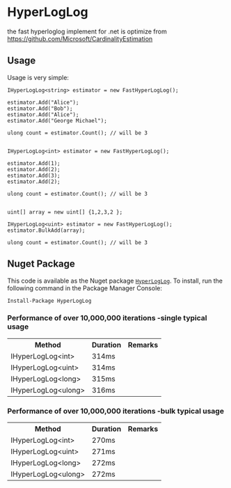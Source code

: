 # HyperLogLog
the fast hyperloglog implement for .net 
is optimize from https://github.com/Microsoft/CardinalityEstimation

## Usage
Usage is very simple:
```
IHyperLogLog<string> estimator = new FastHyperLogLog();

estimator.Add("Alice");
estimator.Add("Bob");
estimator.Add("Alice");
estimator.Add("George Michael");

ulong count = estimator.Count(); // will be 3


IHyperLogLog<int> estimator = new FastHyperLogLog();

estimator.Add(1);
estimator.Add(2);
estimator.Add(3);
estimator.Add(2);

ulong count = estimator.Count(); // will be 3


uint[] array = new uint[] {1,2,3,2 };

IHyperLogLog<uint> estimator = new FastHyperLogLog();
estimator.BulkAdd(array);

ulong count = estimator.Count(); // will be 3
```

## Nuget Package
This code is available as the Nuget package [`HyperLogLog`](https://www.nuget.org/packages/HyperLogLog/).  To install, run the following command in the Package Manager Console:

```
Install-Package HyperLogLog
```
### Performance of over 10,000,000 iterations -single typical usage

<table>
	<tr>
		<th>Method</th>
		<th>Duration</th>		
		<th>Remarks</th>
	</tr>
	<tr>
		<td>IHyperLogLog&lt;int&gt;</td>
		<td>314ms</td>
		<td></td>
	</tr>
	<tr>
		<td>IHyperLogLog&lt;uint&gt;</td>
		<td>314ms</td>
		<td>&nbsp;</td>
	</tr>
	<tr>
		<td>IHyperLogLog&lt;long&gt;</td>
		<td>315ms</td>
		<td>&nbsp;</td>
	</tr>
	<tr>
		<td>IHyperLogLog&lt;ulong&gt;</td>
		<td>316ms</td>
		<td>&nbsp;</td>
	</tr>
</table>


### Performance of over 10,000,000 iterations -bulk typical usage

<table>
	<tr>
		<th>Method</th>
		<th>Duration</th>		
		<th>Remarks</th>
	</tr>
	<tr>
		<td>IHyperLogLog&lt;int&gt;</td>
		<td>270ms</td>
		<td></td>
	</tr>
	<tr>
		<td>IHyperLogLog&lt;uint&gt;</td>
		<td>271ms</td>
		<td>&nbsp;</td>
	</tr>
	<tr>
		<td>IHyperLogLog&lt;long&gt;</td>
		<td>272ms</td>
		<td>&nbsp;</td>
	</tr>
	<tr>
		<td>IHyperLogLog&lt;ulong&gt;</td>
		<td>272ms</td>
		<td>&nbsp;</td>
	</tr>
</table>
